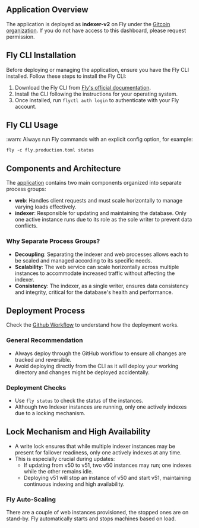 ## Application Overview

The application is deployed as **indexer-v2** on Fly under the [Gitcoin organization](https://fly.io/dashboard/gtc). If you do not have access to this dashboard, please request permission.

## Fly CLI Installation

Before deploying or managing the application, ensure you have the Fly CLI installed. Follow these steps to install the Fly CLI:

1. Download the Fly CLI from [Fly's official documentation](https://fly.io/docs/getting-started/installing-flyctl/).
2. Install the CLI following the instructions for your operating system.
3. Once installed, run `flyctl auth login` to authenticate with your Fly account.

## Fly CLI Usage

:warn: Always run Fly commands with an explicit config option, for example:

```
fly -c fly.production.toml status
```

## Components and Architecture

The [application](../fly.production.toml) contains two main components organized into separate process groups:

- **web**: Handles client requests and must scale horizontally to manage varying loads effectively.
- **indexer**: Responsible for updating and maintaining the database. Only one active instance runs due to its role as the sole writer to prevent data conflicts.

### Why Separate Process Groups?

- **Decoupling**: Separating the indexer and web processes allows each to be scaled and managed according to its specific needs.
- **Scalability**: The web service can scale horizontally across multiple instances to accommodate increased traffic without affecting the indexer.
- **Consistency**: The indexer, as a single writer, ensures data consistency and integrity, critical for the database's health and performance.

## Deployment Process

Check the [Github Workflow](../.github/workflows/deploy-branch.yml) to understand how the deployment works.

### General Recommendation

- Always deploy through the GitHub workflow to ensure all changes are tracked and reversible.
- Avoid deploying directly from the CLI as it will deploy your working directory and changes might be deployed accidentally.

### Deployment Checks

- Use `fly status` to check the status of the instances.
- Although two Indexer instances are running, only one actively indexes due to a locking mechanism.

## Lock Mechanism and High Availability

- A write lock ensures that while multiple indexer instances may be present for failover readiness, only one actively indexes at any time.
- This is especially crucial during updates:
  - If updating from v50 to v51, two v50 instances may run; one indexes while the other remains idle.
  - Deploying v51 will stop an instance of v50 and start v51, maintaining continuous indexing and high availability.

### Fly Auto-Scaling

There are a couple of web instances provisioned, the stopped ones are on stand-by. Fly automatically starts and stops machines based on load.
